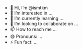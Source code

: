 - 👋 Hi, I’m @ismtkm
- 👀 I’m interested in ...
- 🌱 I’m currently learning ...
- 💞️ I’m looking to collaborate on ...
- 📫 How to reach me ...
- 😄 Pronouns: ...
- ⚡ Fun fact: ...

<!---
ismtkm/ismtkm is a ✨ special ✨ repository because its `README.md` (this file) appears on your GitHub profile.
You can click the Preview link to take a look at your changes.
--->
